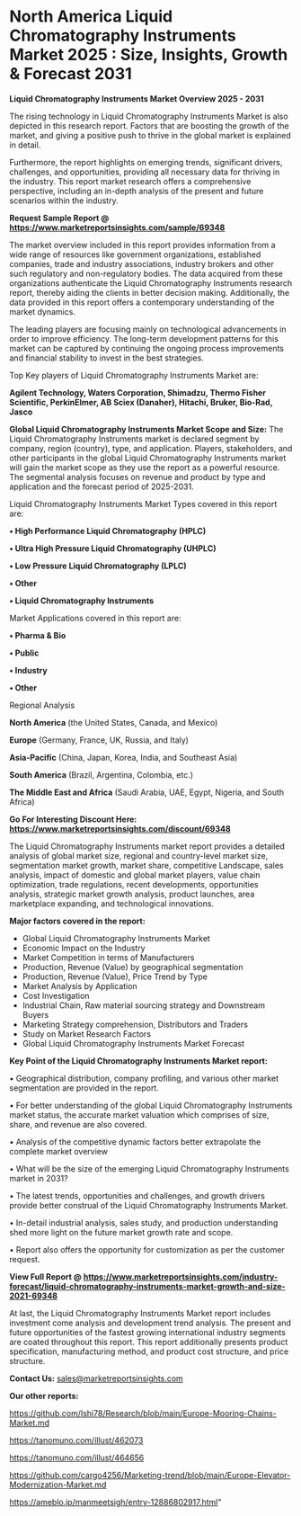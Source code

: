  # North America Liquid Chromatography Instruments Market 2025 : Size, Insights, Growth & Forecast 2031

<Strong> Liquid Chromatography Instruments Market Overview 2025 - 2031</strong>

The rising technology in Liquid Chromatography Instruments Market is also depicted in this research report. Factors that are boosting the growth of the market, and giving a positive push to thrive in the global market is explained in detail.

Furthermore, the report highlights on emerging trends, significant drivers, challenges, and opportunities, providing all necessary data for thriving in the industry. This report market research offers a comprehensive perspective, including an in-depth analysis of the present and future scenarios within the industry.

<strong>Request Sample Report @ <a href=https://www.marketreportsinsights.com/sample/69348>https://www.marketreportsinsights.com/sample/69348</a></strong>

The market overview included in this report provides information from a wide range of resources like government organizations, established companies, trade and industry associations, industry brokers and other such regulatory and non-regulatory bodies. The data acquired from these organizations authenticate the Liquid Chromatography Instruments research report, thereby aiding the clients in better decision making. Additionally, the data provided in this report offers a contemporary understanding of the market dynamics.

The leading players are focusing mainly on technological advancements in order to improve efficiency. The long-term development patterns for this market can be captured by continuing the ongoing process improvements and financial stability to invest in the best strategies.

Top Key players of Liquid Chromatography Instruments Market are:

<strong>Agilent Technology, Waters Corporation, Shimadzu, Thermo Fisher Scientific, PerkinElmer, AB Sciex (Danaher), Hitachi, Bruker, Bio-Rad, Jasco</strong>

<strong><b>Global Liquid Chromatography Instruments Market Scope and Size:</b></strong>
The Liquid Chromatography Instruments market is declared segment by company, region (country), type, and application. Players, stakeholders, and other participants in the global Liquid Chromatography Instruments market will gain the market scope as they use the report as a powerful resource. The segmental analysis focuses on revenue and product by type and application and the forecast period of 2025-2031.

Liquid Chromatography Instruments Market Types covered in this report are:

<strong>• High Performance Liquid Chromatography (HPLC)

• Ultra High Pressure Liquid Chromatography (UHPLC)

• Low Pressure Liquid Chromatography (LPLC)

• Other

• Liquid Chromatography Instruments</strong>

Market Applications covered in this report are:

<strong>• Pharma & Bio

• Public

• Industry

• Other</strong> 

Regional Analysis

<strong>North America</strong> (the United States, Canada, and Mexico)

<strong>Europe</strong> (Germany, France, UK, Russia, and Italy)

<strong>Asia-Pacific</strong> (China, Japan, Korea, India, and Southeast Asia)

<strong>South America</strong> (Brazil, Argentina, Colombia, etc.)

<strong>The Middle East and Africa</strong> (Saudi Arabia, UAE, Egypt, Nigeria, and South Africa)

<strong>Go For Interesting Discount Here: <a href=https://www.marketreportsinsights.com/discount/69348>https://www.marketreportsinsights.com/discount/69348</a></strong>

The Liquid Chromatography Instruments market report provides a detailed analysis of global market size, regional and country-level market size, segmentation market growth, market share, competitive Landscape, sales analysis, impact of domestic and global market players, value chain optimization, trade regulations, recent developments, opportunities analysis, strategic market growth analysis, product launches, area marketplace expanding, and technological innovations.

<strong><b>Major factors covered in the report:</b></strong>
<ul>
  <li>Global Liquid Chromatography Instruments Market </li>
  <li>Economic Impact on the Industry</li>
  <li>Market Competition in terms of Manufacturers</li>
  <li>Production, Revenue (Value) by geographical segmentation</li>
  <li>Production, Revenue (Value), Price Trend by Type</li>
  <li>Market Analysis by Application</li>
  <li>Cost Investigation</li>
  <li>Industrial Chain, Raw material sourcing strategy and Downstream Buyers</li>
  <li>Marketing Strategy comprehension, Distributors and Traders</li>
  <li>Study on Market Research Factors</li>
  <li>Global Liquid Chromatography Instruments Market Forecast</li>
</ul>

<strong><b>Key Point of the Liquid Chromatography Instruments Market report:</b></strong>

• Geographical distribution, company profiling, and various other market segmentation are provided in the report.

• For better understanding of the global Liquid Chromatography Instruments market status, the accurate market valuation which comprises of size, share, and revenue are also covered.

• Analysis of the competitive dynamic factors better extrapolate the complete market overview

• What will be the size of the emerging Liquid Chromatography Instruments market in 2031?

• The latest trends, opportunities and challenges, and growth drivers provide better construal of the Liquid Chromatography Instruments Market.

• In-detail industrial analysis, sales study, and production understanding shed more light on the future market growth rate and scope.

• Report also offers the opportunity for customization as per the customer request.

<strong><b>View Full Report @ <a href=https://www.marketreportsinsights.com/industry-forecast/liquid-chromatography-instruments-market-growth-and-size-2021-69348>https://www.marketreportsinsights.com/industry-forecast/liquid-chromatography-instruments-market-growth-and-size-2021-69348</a></b></strong>


At last, the Liquid Chromatography Instruments Market report includes investment come analysis and development trend analysis. The present and future opportunities of the fastest growing international industry segments are coated throughout this report. This report additionally presents product specification, manufacturing method, and product cost structure, and price structure.

<strong>Contact Us:</strong>
sales@marketreportsinsights.com

<strong>Our other reports:</strong>

<a href=https://github.com/Ishi78/Research/blob/main/Europe-Mooring-Chains-Market.md>https://github.com/Ishi78/Research/blob/main/Europe-Mooring-Chains-Market.md</a>

<a href=https://tanomuno.com/illust/462073>https://tanomuno.com/illust/462073</a>

<a href=https://tanomuno.com/illust/464656>https://tanomuno.com/illust/464656</a>

<a href=https://github.com/cargo4256/Marketing-trend/blob/main/Europe-Elevator-Modernization-Market.md>https://github.com/cargo4256/Marketing-trend/blob/main/Europe-Elevator-Modernization-Market.md</a>

<a href=https://ameblo.jp/manmeetsigh/entry-12886802917.html>https://ameblo.jp/manmeetsigh/entry-12886802917.html</a>"
